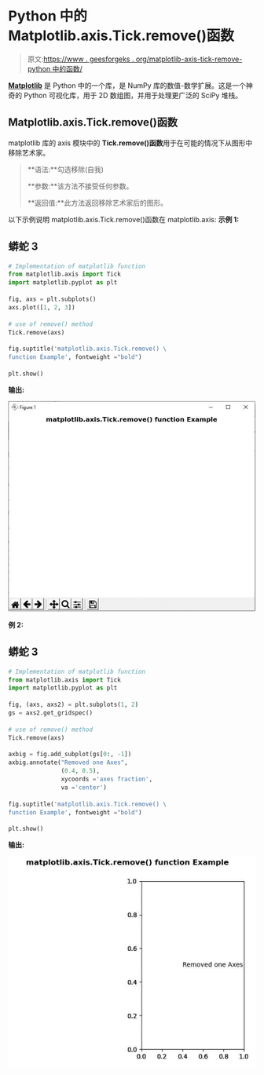 # Python 中的 Matplotlib.axis.Tick.remove()函数

> 原文:[https://www . geesforgeks . org/matplotlib-axis-tick-remove-python 中的函数/](https://www.geeksforgeeks.org/matplotlib-axis-tick-remove-function-in-python/)

[**Matplotlib**](https://www.geeksforgeeks.org/python-introduction-matplotlib/) 是 Python 中的一个库，是 NumPy 库的数值-数学扩展。这是一个神奇的 Python 可视化库，用于 2D 数组图，并用于处理更广泛的 SciPy 堆栈。

## Matplotlib.axis.Tick.remove()函数

matplotlib 库的 axis 模块中的 **Tick.remove()函数**用于在可能的情况下从图形中移除艺术家。

> **语法:**勾选移除(自我)
> 
> **参数:**该方法不接受任何参数。
> 
> **返回值:**此方法返回移除艺术家后的图形。

以下示例说明 matplotlib.axis.Tick.remove()函数在 matplotlib.axis:
**示例 1:**

## 蟒蛇 3

```py
# Implementation of matplotlib function
from matplotlib.axis import Tick
import matplotlib.pyplot as plt 

fig, axs = plt.subplots() 
axs.plot([1, 2, 3]) 

# use of remove() method 
Tick.remove(axs) 

fig.suptitle('matplotlib.axis.Tick.remove() \
function Example', fontweight ="bold")  

plt.show() 
```

**输出:**

![](img/3d1e1824816fba3fd1e203afbd64ec26.png)

**例 2:**

## 蟒蛇 3

```py
# Implementation of matplotlib function
from matplotlib.axis import Tick
import matplotlib.pyplot as plt  

fig, (axs, axs2) = plt.subplots(1, 2)  
gs = axs2.get_gridspec()   

# use of remove() method 
Tick.remove(axs) 

axbig = fig.add_subplot(gs[0:, -1])  
axbig.annotate("Removed one Axes",  
               (0.4, 0.5),  
               xycoords ='axes fraction',  
               va ='center') 

fig.suptitle('matplotlib.axis.Tick.remove() \
function Example', fontweight ="bold")  

plt.show() 
```

**输出:**

![](img/13ec933ca874252886b3ac7a98d266cd.png)